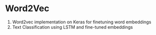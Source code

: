 # Word2Vec
1. Word2vec implementation on Keras for finetuning word embeddings
2. Text Classification using LSTM and fine-tuned embeddings
